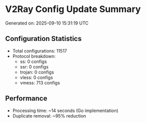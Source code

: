 # V2Ray Config Update Summary
Generated on: 2025-09-10 15:31:19 UTC

## Configuration Statistics
- Total configurations: 11517
- Protocol breakdown:
  - ss: 0 configs
  - ssr: 0 configs
  - trojan: 0 configs
  - vless: 0 configs
  - vmess: 713 configs

## Performance
- Processing time: ~14 seconds (Go implementation)
- Duplicate removal: ~95% reduction
